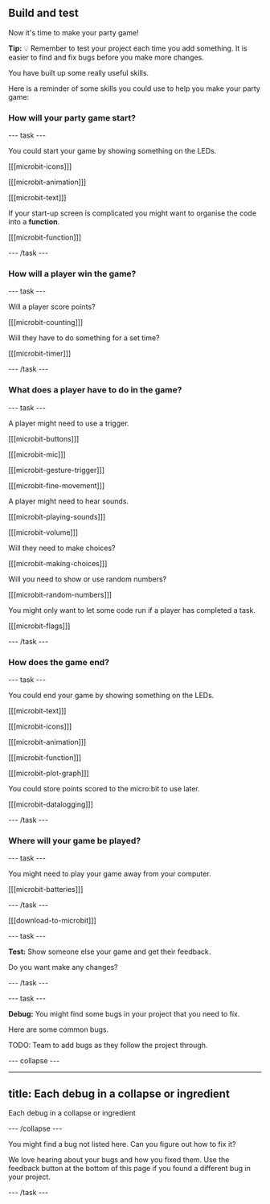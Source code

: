 ## Build and test

Now it's time to make your party game!

**Tip:** 💡 Remember to test your project each time you add something. It is easier to find and fix bugs before you make more changes.

You have built up some really useful skills. 

Here is a reminder of some skills you could use to help you make your party game: 

### How will your party game start?

--- task ---

You could start your game by showing something on the LEDs.

[[[microbit-icons]]]

[[[microbit-animation]]]

[[[microbit-text]]]

If your start-up screen is complicated you might want to organise the code into a **function**.

[[[microbit-function]]]

--- /task ---

### How will a player win the game?

--- task ---

Will a player score points?

[[[microbit-counting]]]

Will they have to do something for a set time?

[[[microbit-timer]]]

--- /task ---

### What does a player have to do in the game?

--- task ---

A player might need to use a trigger.

[[[microbit-buttons]]]

[[[microbit-mic]]]

[[[microbit-gesture-trigger]]]

[[[microbit-fine-movement]]]

A player might need to hear sounds.

[[[microbit-playing-sounds]]]

[[[microbit-volume]]]

Will they need to make choices?

[[[microbit-making-choices]]]

Will you need to show or use random numbers?

[[[microbit-random-numbers]]]

You might only want to let some code run if a player has completed a task.

[[[microbit-flags]]]

--- /task ---

### How does the game end?

--- task ---

You could end your game by showing something on the LEDs.

[[[microbit-text]]]

[[[microbit-icons]]]

[[[microbit-animation]]]

[[[microbit-function]]]

[[[microbit-plot-graph]]]

You could store points scored to the micro:bit to use later.

[[[microbit-datalogging]]]

--- /task ---

### Where will your game be played?

--- task ---

You might need to play your game away from your computer.

[[[microbit-batteries]]]

--- /task ---

[[[download-to-microbit]]]

--- task ---

**Test:** Show someone else your game and get their feedback. 

Do you want make any changes? 

--- /task ---

--- task ---

**Debug:** You might find some bugs in your project that you need to fix. 

Here are some common bugs.

TODO: Team to add bugs as they follow the project through.

--- collapse ---

---
title: Each debug in a collapse or ingredient
---

Each debug in a collapse or ingredient

--- /collapse ---

You might find a bug not listed here. Can you figure out how to fix it?

We love hearing about your bugs and how you fixed them. Use the feedback button at the bottom of this page if you found a different bug in your project.

--- /task ---